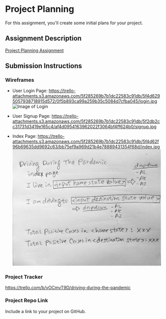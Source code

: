 # Project Planning
For this assignment, you'll create some initial plans for your project.

## Assignment Description
[Project Planning Assignment](https://education.launchcode.org/liftoff/modules/assignments/project-planning)

## Submission Instructions

### Wireframes
* User Login Page: https://trello-attachments.s3.amazonaws.com/5f285269b7b1dc22583c91db/5f4d6295057938718915d572/0f5b893ca99a259b35c5084d7cfba045/login.jpg
![Image of Login](https://trello-attachments.s3.amazonaws.com/5f285269b7b1dc22583c91db/5f4d6295057938718915d572/0f5b893ca99a259b35c5084d7cfba045/login.jpg)

* User Signup Page: https://trello-attachments.s3.amazonaws.com/5f285269b7b1dc22583c91db/5f2db2cc31731d3419e165c4/af4d0954163962022f3064bf4ff624b0/signup.jpg
* Index Page: https://trello-attachments.s3.amazonaws.com/5f285269b7b1dc22583c91db/5f4d62f96b69635dd9692c63/bb75ef9a969d21b4e78889431354f68d/index.jpg
![Image of Login](https://github.com/otssai/liftoff-assignments/blob/master/P3-Project_Planning/index.jpg)

### Project Tracker

https://trello.com/b/vOCmvT9D/driving-during-the-pandemic

### Project Repo Link

Include a link to your project on GitHub.

